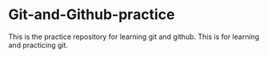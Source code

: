 # Git-and-Github-practice
This is the practice repository for learning git and github.
This is for learning and practicing git.
